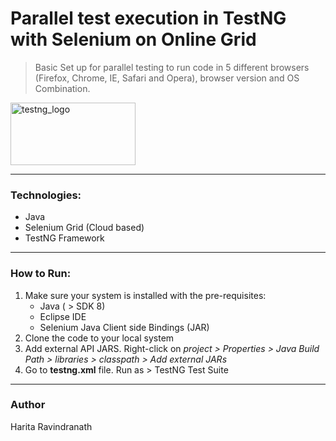 # Parallel test execution in TestNG with Selenium on Online Grid

> Basic Set up for parallel testing to run code in 5 different browsers (Firefox, Chrome, IE, Safari and Opera), browser version and OS Combination.

<img src="https://i1.wp.com/makeseleniumeasy.com/wp-content/uploads/2018/07/TestNG.png?fit=1600%2C900" alt="testng_logo" width="200" height="100"/>

---
### Technologies: 
- Java
- Selenium Grid (Cloud based)
- TestNG Framework
---
### How to Run: 
1. Make sure your system is installed with the pre-requisites:
   - Java ( > SDK 8)
   - Eclipse IDE
   - Selenium Java Client side Bindings (JAR)
2. Clone the code to your local system
3. Add external API JARS. 
    Right-click on  *project > Properties > Java Build Path > libraries > classpath > Add external JARs*
4. Go to **testng.xml** file. Run as > TestNG Test Suite
---
### Author
Harita Ravindranath

